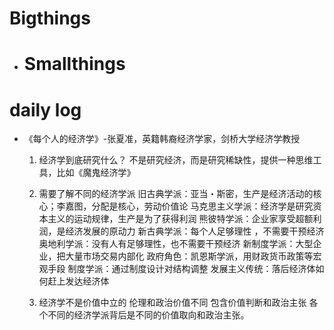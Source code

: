 # Bigthings
- # Smallthings
# daily log
- 《每个人的经济学》-张夏准，英籍韩裔经济学家，剑桥大学经济学教授 
  	1. 经济学到底研究什么？
  	不是研究经济，而是研究稀缺性，提供一种思维工具，比如《魔鬼经济学》
  	2. 需要了解不同的经济学派
  	旧古典学派：亚当・斯密，生产是经济活动的核心；李嘉图，分配是核心，劳动价值论
  	马克思主义学派：经济学是研究资本主义的运动规律，生产是为了获得利润
  	熊彼特学派：企业家享受超额利润，是经济发展的原动力
  	新古典学派：每个人足够理性 ，不需要干预经济
  	奥地利学派：没有人有足够理性，也不需要干预经济
  	新制度学派：大型企业，把大量市场交易内部化
  	政府角色：凯恩斯学派，用财政货币政策等宏观手段
  	制度学派：通过制度设计对结构调整
  	发展主义传统：落后经济体如何赶上发达经济体
  
  3. 经济学不是价值中立的
  伦理和政治价值不同
  包含价值判断和政治主张
  各个不同的经济学派背后是不同的价值取向和政治主张。